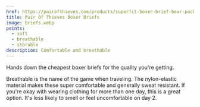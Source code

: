 ```yaml
---
href: https://pairofthieves.com/products/superfit-boxer-brief-bear-pack
title: Pair Of Thieves Boxer Briefs
image: briefs.webp
points:
  - soft
  - breathable
  - storable
description: Comfortable and breathable
---
```


Hands down the cheapest boxer briefs for the quality you're getting.

Breathable is the name of the game when traveling. The nylon-elastic material makes these super comfortable and generally sweat resistant. If you're okay with wearing clothing for more than one day, this is a great option. It's less likely to smell or feel uncomfortable on day 2.
